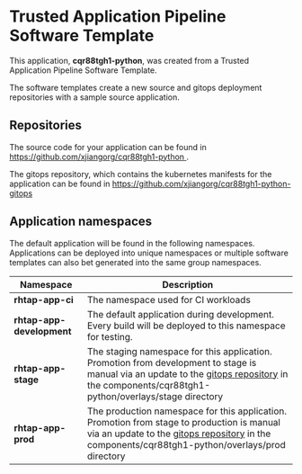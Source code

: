 # Trusted Application Pipeline Software Template

This application, **cqr88tgh1-python**, was created from a Trusted Application Pipeline Software Template.

The software templates create a new source and gitops deployment repositories with a sample source application. 

## Repositories

The source code for your application can be found in [https://github.com/xjiangorg/cqr88tgh1-python ](https://github.com/xjiangorg/cqr88tgh1-python ).
 
The gitops repository, which contains the kubernetes manifests for the application can be found in 
[https://github.com/xjiangorg/cqr88tgh1-python-gitops ](https://github.com/xjiangorg/cqr88tgh1-python-gitops ) 

## Application namespaces 

The default application will be found in the following namespaces. Applications can be deployed into unique namespaces or multiple software templates can also bet generated into the same group namespaces.  

|  Namespace   |  Description   |  
| -------- | -------- |
| **rhtap-app-ci** | The namespace used for CI workloads |
| **rhtap-app-development** | The default application during development. Every build will be deployed to this namespace for testing. |
| **rhtap-app-stage** | The staging namespace for this application. Promotion from development to stage is manual via an update to the [gitops repository](https://github.com/xjiangorg/cqr88tgh1-python-gitops ) in the components/cqr88tgh1-python/overlays/stage directory |
| **rhtap-app-prod** | The production namespace for this application. Promotion from stage to production is manual via an update to the [gitops repository](https://github.com/xjiangorg/cqr88tgh1-python-gitops ) in the components/cqr88tgh1-python/overlays/prod directory |